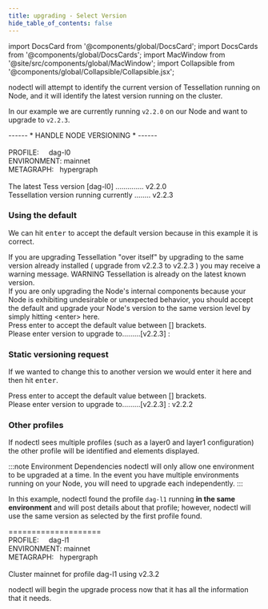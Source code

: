 ```yaml
---
title: upgrading - Select Version
hide_table_of_contents: false
---
```

<intro-end />

import DocsCard from '@components/global/DocsCard';
import DocsCards from '@components/global/DocsCards';
import MacWindow from '@site/src/components/global/MacWindow';
import Collapsible from '@components/global/Collapsible/Collapsible.jsx';

<head>
  <title>Constellation Network Automation with nodectl</title>
  <meta
    name="description"
    content="Constellation Network Automation - Upgrade Tessellation with nodectl"
  />
</head>

nodectl will attempt to identify the current version of Tessellation running on Node, and it will identify the latest version running on the cluster.

In our example we are currently running `v2.2.0` on our Node and want to upgrade to `v2.2.3`.

<MacWindow>
------ * HANDLE NODE VERSIONING * ------<br />
<br />
PROFILE:&nbsp;&nbsp;&nbsp;&nbsp;&nbsp;dag-l0<br />
ENVIRONMENT: mainnet<br /> 
METAGRAPH:&nbsp;&nbsp;&nbsp;hypergraph<br />
<br />
The latest Tess version [dag-l0] .............. v2.2.0<br /> 
Tessellation version running currently ........ v2.2.3<br />
</MacWindow>

### Using the default

We can hit <kbd>enter</kbd> to accept the default version because in this example it is correct.

<Collapsible title="possible warning">
If you are upgrading Tessellation "over itself" by upgrading to the same version already installed ( upgrade from v2.2.3 to v2.2.3 ) you may receive a warning message.
<MacWindow>
WARNING  Tessellation is already on the latest known version.<br />
If you are only upgrading the Node's internal components because your Node is exhibiting undesirable or unexpected behavior, you should accept the default and upgrade your Node's version to the same version level by simply hitting &lt;enter&gt; here.<br />
</MacWindow>
</Collapsible>

<MacWindow>
Press enter to accept the default value between [] brackets.<br />
Please enter version to upgrade to.........[v2.2.3] : 
</MacWindow>

### Static versioning request

If we wanted to change this to another version we would enter it here and then hit <kbd>enter</kbd>.

<MacWindow>
Press enter to accept the default value between [] brackets.<br />
Please enter version to upgrade to.........[v2.2.3] : v2.2.2
</MacWindow>

### Other profiles
If nodectl sees multiple profiles (such as a layer0 and layer1 configuration) the other profile will be identified and elements displayed.

:::note Environment Dependencies
nodectl will only allow one environment to be upgraded at a time.  In the event you have multiple environments running on your Node, you will need to upgrade each independently.
:::

In this example, nodectl found the profile `dag-l1` running **in the same environment** and will post details about that profile; however, nodectl will use the same version as selected by the first profile found.

<MacWindow>
====================<br />
PROFILE:&nbsp;&nbsp;&nbsp;&nbsp;&nbsp;dag-l1<br />
ENVIRONMENT: mainnet<br /> 
METAGRAPH:&nbsp;&nbsp;&nbsp;hypergraph<br />
<br />
Cluster mainnet for profile dag-l1 using v2.3.2<br />
</MacWindow>

nodectl will begin the upgrade process now that it has all the information that it needs.